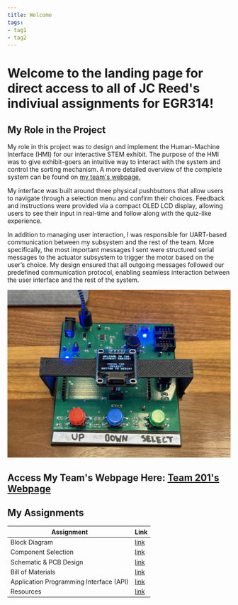 ```yaml
---
title: Welcome
tags:
- tag1
- tag2
---
```


# __Welcome to the landing page for direct access to all of JC Reed's indiviual assignments for EGR314!__

## __My Role in the Project__
My role in this project was to design and implement the Human-Machine Interface (HMI) for our interactive STEM exhibit. The purpose of the HMI was to give exhibit-goers an intuitive way to interact with the system and control the sorting mechanism. A more detailed overview of the complete system can be found on [my team's webpage.](https://asu-egr314-2025-s-201.github.io/02-Ideation%20and%20Concept%20Generation/)

My interface was built around three physical pushbuttons that allow users to navigate through a selection menu and confirm their choices. Feedback and instructions were provided via a compact OLED LCD display, allowing users to see their input in real-time and follow along with the quiz-like experience.

In addition to managing user interaction, I was responsible for UART-based communication between my subsystem and the rest of the team. More specifically, the most important messages I sent were structured serial messages to the actuator subsystem to trigger the motor based on the user’s choice. My design ensured that all outgoing messages followed our predefined communication protocol, enabling seamless interaction between the user interface and the rest of the system.

![JC Reed - Final Subsystem Design](static/images/JC%20Reed%20-%20Final%20Subsystem.jpg)

## __Access My Team's Webpage Here: [Team 201's Webpage](https://asu-egr314-2025-s-201.github.io/)__

## __My Assignments__
Assignment | Link
-----|------------
Block Diagram   | [link](https://jcmreed.github.io/Block%20Diagram/)
Component Selection | [link](https://jcmreed.github.io/Component%20Selection/)
Schematic & PCB Design | [link](https://jcmreed.github.io/Schematic%20&%20PCB%20Design/)
Bill of Materials | [link](https://jcmreed.github.io/Bill%20of%20Materials/)
Application Programming Interface (API) | [link](https://jcmreed.github.io/Application%20Programming%20Interface%20(API))
Resources | [link](https://jcmreed.github.io/Resources/)